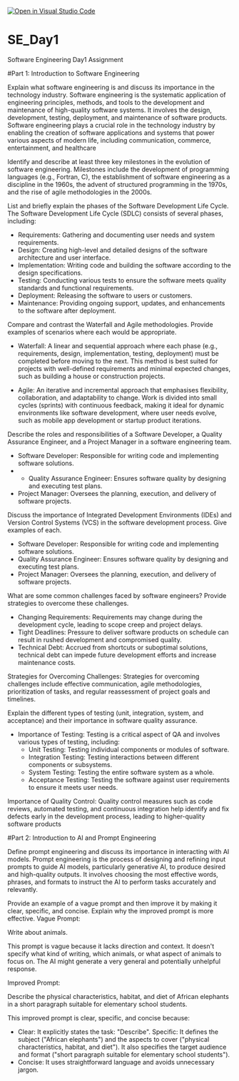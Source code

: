 [![Open in Visual Studio Code](https://classroom.github.com/assets/open-in-vscode-2e0aaae1b6195c2367325f4f02e2d04e9abb55f0b24a779b69b11b9e10269abc.svg)](https://classroom.github.com/online_ide?assignment_repo_id=18654529&assignment_repo_type=AssignmentRepo)
# SE_Day1
Software Engineering Day1 Assignment

#Part 1: Introduction to Software Engineering

Explain what software engineering is and discuss its importance in the technology industry.
Software engineering is the systematic application of engineering principles, methods, and tools to the development and maintenance of high-quality software systems. It involves the design, development, testing, deployment, and maintenance of software products.  Software engineering plays a crucial role in the technology industry by enabling the creation of software applications and systems that power various aspects of modern life, including communication, commerce, entertainment, and healthcare

Identify and describe at least three key milestones in the evolution of software engineering.
Milestones include the development of programming languages (e.g., Fortran, C), the establishment of software engineering as a discipline in the 1960s, the advent of structured programming in the 1970s, and the rise of agile methodologies in the 2000s.

List and briefly explain the phases of the Software Development Life Cycle.
 The Software Development Life Cycle (SDLC) consists of several phases, including:
  - Requirements: Gathering and documenting user needs and system requirements.
  - Design: Creating high-level and detailed designs of the software architecture and user interface.
  - Implementation: Writing code and building the software according to the design specifications.
  - Testing: Conducting various tests to ensure the software meets quality standards and functional requirements.
  - Deployment: Releasing the software to users or customers.
  - Maintenance: Providing ongoing support, updates, and enhancements to the software after deployment.

Compare and contrast the Waterfall and Agile methodologies. Provide examples of scenarios where each would be appropriate.
- Waterfall: A linear and sequential approach where each phase (e.g., requirements, design, implementation, testing, deployment) must be completed before moving to the next. This method is best suited for projects with well-defined requirements and minimal expected changes, such as building a house or construction projects.

- Agile: An iterative and incremental approach that emphasises flexibility, collaboration, and adaptability to change. Work is divided into small cycles (sprints) with continuous feedback, making it ideal for dynamic environments like software development, where user needs evolve, such as mobile app development or startup product iterations.

Describe the roles and responsibilities of a Software Developer, a Quality Assurance Engineer, and a Project Manager in a software engineering team.
- Software Developer: Responsible for writing code and implementing software solutions.
- - Quality Assurance Engineer: Ensures software quality by designing and executing test 
plans.
- Project Manager: Oversees the planning, execution, and delivery of software projects.

Discuss the importance of Integrated Development Environments (IDEs) and Version Control Systems (VCS) in the software development process. Give examples of each.
- Software Developer: Responsible for writing code and implementing software solutions.
- Quality Assurance Engineer: Ensures software quality by designing and executing test 
plans.
- Project Manager: Oversees the planning, execution, and delivery of software projects.

What are some common challenges faced by software engineers? Provide strategies to overcome these challenges.
- Changing Requirements: Requirements may change during the development cycle, 
leading to scope creep and project delays.
- Tight Deadlines: Pressure to deliver software products on schedule can result in rushed 
development and compromised quality.
- Technical Debt: Accrued from shortcuts or suboptimal solutions, technical debt can 
impede future development efforts and increase maintenance costs.

 Strategies for Overcoming Challenges: Strategies for overcoming challenges include 
effective communication, agile methodologies, prioritization of tasks, and regular 
reassessment of project goals and timelines.


Explain the different types of testing (unit, integration, system, and acceptance) and their importance in software quality assurance.
- Importance of Testing: Testing is a critical aspect of QA and involves various types of testing, 
including:
  - Unit Testing: Testing individual components or modules of software.
  - Integration Testing: Testing interactions between different components or subsystems.
  - System Testing: Testing the entire software system as a whole.
  - Acceptance Testing: Testing the software against user requirements to ensure it meets user 
needs.

 Importance of Quality Control: Quality control measures such as code reviews, automated 
testing, and continuous integration help identify and fix defects early in the development 
process, leading to higher-quality software products

#Part 2: Introduction to AI and Prompt Engineering


Define prompt engineering and discuss its importance in interacting with AI models.
Prompt engineering is the process of designing and refining input prompts to guide AI models, particularly generative AI, to produce desired and high-quality outputs. It involves choosing the most effective words, phrases, and formats to instruct the AI to perform tasks accurately and relevantly.  

Provide an example of a vague prompt and then improve it by making it clear, specific, and concise. Explain why the improved prompt is more effective.
Vague Prompt:

Write about animals.

This prompt is vague because it lacks direction and context.  It doesn't specify what kind of writing, which animals, or what aspect of animals to focus on.  The AI might generate a very general and potentially unhelpful response.

Improved Prompt:

Describe the physical characteristics, habitat, and diet of African elephants in a short paragraph suitable for elementary school students.

This improved prompt is clear, specific, and concise because:

- Clear: It explicitly states the task: "Describe".
Specific: It defines the subject ("African elephants") and the aspects to cover ("physical characteristics, habitat, and diet"). It also specifies the target audience and format ("short paragraph suitable for elementary school students").
- Concise: It uses straightforward language and avoids unnecessary jargon.

